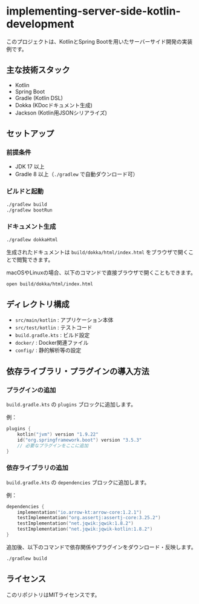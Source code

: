 # implementing-server-side-kotlin-development

このプロジェクトは、KotlinとSpring Bootを用いたサーバーサイド開発の実装例です。

## 主な技術スタック
- Kotlin
- Spring Boot
- Gradle (Kotlin DSL)
- Dokka (KDocドキュメント生成)
- Jackson (Kotlin用JSONシリアライズ)

## セットアップ

### 前提条件
- JDK 17 以上
- Gradle 8 以上（`./gradlew` で自動ダウンロード可）

### ビルドと起動

```sh
./gradlew build
./gradlew bootRun
```

### ドキュメント生成

```sh
./gradlew dokkaHtml
```
生成されたドキュメントは `build/dokka/html/index.html` をブラウザで開くことで閲覧できます。

macOSやLinuxの場合、以下のコマンドで直接ブラウザで開くこともできます。

```sh
open build/dokka/html/index.html
```

## ディレクトリ構成
- `src/main/kotlin` : アプリケーション本体
- `src/test/kotlin` : テストコード
- `build.gradle.kts` : ビルド設定
- `docker/` : Docker関連ファイル
- `config/` : 静的解析等の設定

## 依存ライブラリ・プラグインの導入方法

### プラグインの追加

`build.gradle.kts` の `plugins` ブロックに追加します。

例：
```kotlin
plugins {
    kotlin("jvm") version "1.9.22"
    id("org.springframework.boot") version "3.5.3"
    // 必要なプラグインをここに追加
}
```

### 依存ライブラリの追加

`build.gradle.kts` の `dependencies` ブロックに追加します。

例：
```kotlin
dependencies {
    implementation("io.arrow-kt:arrow-core:1.2.1")
    testImplementation("org.assertj:assertj-core:3.25.2")
    testImplementation("net.jqwik:jqwik:1.8.2")
    testImplementation("net.jqwik:jqwik-kotlin:1.8.2")
}
```

追加後、以下のコマンドで依存関係やプラグインをダウンロード・反映します。

```sh
./gradlew build
```

## ライセンス
このリポジトリはMITライセンスです。
